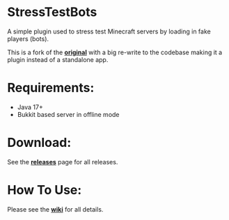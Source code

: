 # StressTestBots
A simple plugin used to stress test Minecraft servers by loading in fake players (bots).

This is a fork of the [**original**](https://github.com/crpmax/mc-bots) with a big re-write to the codebase making it a plugin instead of a standalone app.

# Requirements:
- Java 17+
- Bukkit based server in offline mode

# Download:
See the [**releases**](https://github.com/ShaneBeee/StressTestBots/releases) page for all releases.

# How To Use:
Please see the [**wiki**](https://github.com/ShaneBeee/StressTestBots/wiki) for all details.
